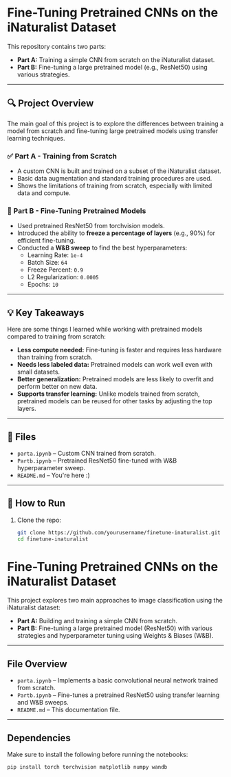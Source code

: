 # Fine-Tuning Pretrained CNNs on the iNaturalist Dataset

This repository contains two parts:

- **Part A:** Training a simple CNN from scratch on the iNaturalist dataset.
- **Part B:** Fine-tuning a large pretrained model (e.g., ResNet50) using various strategies.

---

## 🔍 Project Overview

The main goal of this project is to explore the differences between training a model from scratch and fine-tuning large pretrained models using transfer learning techniques.

### ✅ Part A - Training from Scratch
- A custom CNN is built and trained on a subset of the iNaturalist dataset.
- Basic data augmentation and standard training procedures are used.
- Shows the limitations of training from scratch, especially with limited data and compute.

### 🔁 Part B - Fine-Tuning Pretrained Models
- Used pretrained ResNet50 from torchvision models.
- Introduced the ability to **freeze a percentage of layers** (e.g., 90%) for efficient fine-tuning.
- Conducted a **W&B sweep** to find the best hyperparameters:
  - Learning Rate: `1e-4`
  - Batch Size: `64`
  - Freeze Percent: `0.9`
  - L2 Regularization: `0.0005`
  - Epochs: `10`

---

## 💡 Key Takeaways

Here are some things I learned while working with pretrained models compared to training from scratch:

- **Less compute needed:** Fine-tuning is faster and requires less hardware than training from scratch.
- **Needs less labeled data:** Pretrained models can work well even with small datasets.
- **Better generalization:** Pretrained models are less likely to overfit and perform better on new data.
- **Supports transfer learning:** Unlike models trained from scratch, pretrained models can be reused for other tasks by adjusting the top layers.

---

## 📁 Files

- `parta.ipynb` – Custom CNN trained from scratch.
- `Partb.ipynb` – Pretrained ResNet50 fine-tuned with W&B hyperparameter sweep.
- `README.md` – You're here :)

---

## 🚀 How to Run

1. Clone the repo:
   ```bash
   git clone https://github.com/yourusername/finetune-inaturalist.git
   cd finetune-inaturalist

#  Fine-Tuning Pretrained CNNs on the iNaturalist Dataset

This project explores two main approaches to image classification using the iNaturalist dataset:
- **Part A:** Building and training a simple CNN from scratch.
- **Part B:** Fine-tuning a large pretrained model (ResNet50) with various strategies and hyperparameter tuning using Weights & Biases (W&B).

---

##  File Overview

- `parta.ipynb` – Implements a basic convolutional neural network trained from scratch.
- `Partb.ipynb` – Fine-tunes a pretrained ResNet50 using transfer learning and W&B sweeps.
- `README.md` – This documentation file.

---

##  Dependencies

Make sure to install the following before running the notebooks:

```bash
pip install torch torchvision matplotlib numpy wandb
